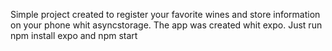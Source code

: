 Simple project created to register your favorite wines and store information on your phone whit asyncstorage.
The app was created whit expo.
Just run npm install expo and npm start 

